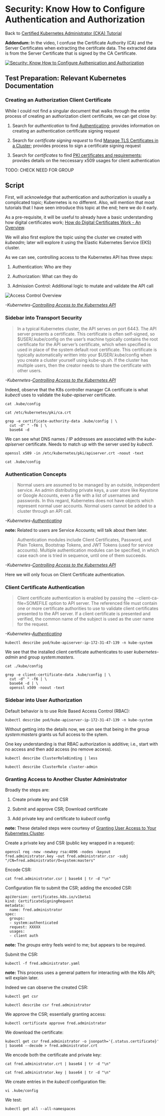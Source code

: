 # Security: Know How to Configure Authentication and Authorization

Back to [Certified Kubernetes Administrator (CKA) Tutorial](https://github.com/larkintuckerllc/k8s-cka-tutorial)

**Addendum:** In the video, I confuse the Certificate Authority (CA) and the Server Certificates when extracting the certifcate data.  The extracted data is from the Server Certificate that is signed by the CA Certificate.

[![Security: Know How to Configure Authenication and Authorization](http://img.youtube.com/vi/ZnkB1bIoOMo/0.jpg)](https://youtu.be/ZnkB1bIoOMo)

## Test Preparation: Relevant Kubernetes Documentation

### Creating an Authorization Client Certificate

While I could not find a singular document that walks through the entire process of creating an authorization client certificate, we can get close by:

1. Search for *authentication* to find [Authenticating](https://kubernetes.io/docs/reference/access-authn-authz/authentication/); provides information on creating an authentication certificate signing request

2. Search for *certificate signing request* to find [Manage TLS Certificates in a Cluster](https://kubernetes.io/docs/tasks/tls/managing-tls-in-a-cluster/); provides process to sign a certificate signing request

3. Search for *certificates* to find [PKI certificates and requirements](https://kubernetes.io/docs/setup/best-practices/certificates/); provides details on the neccessary x509 usages for client authentication

TODO: CHECK NEED FOR GROUP

## Script

First, will acknowledge that authentication and authorization is usually a complicated topic; Kubernetes is no different. Also, will mention that most tutorials that I have seen introduce this topic at the end; here we do it early.

As a pre-requisite, it will be useful to already have a basic understanding how digital certificates work; [How do Digital Certificates Work - An Overview](https://www.jscape.com/blog/an-overview-of-how-digital-certificates-work).

We will also first explore the topic using the cluster we created with *kubeadm*; later will explore it using the Elastic Kubernetes Service (EKS) cluster.

As we can see, controlling access to the Kubernetes API has three steps:

1. Authentication: Who are they

2. Authorization: What can they do

3. Admission Control: Additional logic to mutate and validate the API call

![Access Control Overview](access-control-overview.svg)

*-Kubernetes-[Controlling Access to the Kubernetes API](https://kubernetes.io/docs/reference/access-authn-authz/controlling-access/)*

### Sidebar into Transport Security

> In a typical Kubernetes cluster, the API serves on port 6443. The API server presents a certificate. This certificate is often self-signed, so $USER/.kube/config on the user’s machine typically contains the root certificate for the API server’s certificate, which when specified is used in place of the system default root certificate. This certificate is typically automatically written into your $USER/.kube/config when you create a cluster yourself using kube-up.sh. If the cluster has multiple users, then the creator needs to share the certificate with other users.

*-Kubernetes-[Controlling Access to the Kubernetes API](https://kubernetes.io/docs/reference/access-authn-authz/controlling-access/)*

Indeed, observe that the K8s controller manager CA certificate is what *kubectl* uses to validate the *kube-apiserver* certificate.

```plaintext
cat .kube/config

cat /etc/kubernetes/pki/ca.crt

grep -e certificate-authority-data .kube/config | \
  cut -d" " -f6 | \
  base64 -d
```

We can see what DNS names / IP addresses are associated with the *kube-apiserver* certificate. Needs to match up with the server used by *kubectl*.

```plaintext
openssl x509 -in /etc/kubernetes/pki/apiserver.crt -noout -text

cat .kube/config
```

### Authentication Concepts

> Normal users are assumed to be managed by an outside, independent service. An admin distributing private keys, a user store like Keystone or Google Accounts, even a file with a list of usernames and passwords. In this regard, Kubernetes does not have objects which represent normal user accounts. Normal users cannot be added to a cluster through an API call.

*-Kubernetes-[Authenticating](https://kubernetes.io/docs/reference/access-authn-authz/authentication/)*

**note:** Related to users are Service Accounts; will talk about them later.

> Authentication modules include Client Certificates, Password, and Plain Tokens, Bootstrap Tokens, and JWT Tokens (used for service accounts).
> Multiple authentication modules can be specified, in which case each one is tried in sequence, until one of them succeeds.

*-Kubernetes-[Controlling Access to the Kubernetes API](https://kubernetes.io/docs/reference/access-authn-authz/controlling-access/)*

Here we will only focus on Client Certificate authentication.

### Client Certificate Authentication

> Client certificate authentication is enabled by passing the --client-ca-file=SOMEFILE option to API server. The referenced file must contain one or more certificate authorities to use to validate client certificates presented to the API server. If a client certificate is presented and verified, the common name of the subject is used as the user name for the request.

*-Kubernetes-[Authenticating](https://kubernetes.io/docs/reference/access-authn-authz/authentication/)*

```plaintext
kubectl describe pod/kube-apiserver-ip-172-31-47-139 -n kube-system
```

We see that the installed client certificate authenticates to user *kubernetes-admin* and group *system:masters*.

```plaintext
cat ./kube/config

grep -e client-certificate-data .kube/config | \
  cut -d" " -f6 | \
  base64 -d | \
  openssl x509 -noout -text
```

### Sidebar into User Authorization

Default behavior is to use Role Based Access Control (RBAC):

```plaintext
kubectl describe pod/kube-apiserver-ip-172-31-47-139 -n kube-system
```

Without getting into the details now, we can see that being in the group *system:masters* grants us full access to the sytem.

One key understanding is that RBAC authorization is additive; i.e., start with no access and then add access (no remove access). 

```plaintext
kubectl describe ClusterRoleBinding | less

kubectl describe ClusterRole cluster-admin
```

### Granting Access to Another Cluster Administrator

Broadly the steps are:

1. Create private key and CSR

2. Submit and approve CSR; Download certificate

3. Add private key and certificate to *kubectl* config

**note:** These detailed steps were courtesy of [Granting User Access to Your Kubernetes Cluster](https://www.openlogic.com/blog/granting-user-access-your-kubernetes-cluster).

Create a private key and CSR (public key wrapped in a request):

```plaintext
openssl req -new -newkey rsa:4096 -nodes -keyout fred.administrator.key -out fred.administrator.csr -subj "/CN=fred.administrator/O=system:masters"
```

Encode CSR:

```plaintext
cat fred.administrator.csr | base64 | tr -d "\n"
```

Configuration file to submit the CSR; adding the encoded CSR:

```plaintext
apiVersion: certificates.k8s.io/v1beta1
kind: CertificateSigningRequest
metadata:
  name: fred.administrator
spec:
  groups:
  - system:authenticated
  request: XXXXX
  usages:
  - client auth
```

**note:** The *groups* entry feels weird to me; but appears to be required.

Submit the CSR:

```plaintext
kubectl -f fred.administrator.yaml
```

**note:** This process uses a general pattern for interacting with the K8s API; will explain later.

Indeed we can observe the created CSR:

```plaintext
kubectl get csr

kubectl describe csr fred.administrator
```

We approve the CSR; essentially granting access:

```plaintext
kubectl certificate approve fred.administrator
```

We download the certificate:

```plaintext
kubectl get csr fred.administrator -o jsonpath='{.status.certificate}' | base64 --decode > fred.administrator.crt
```

We encode both the certificate and private key:

```plaintext
cat fred.administrator.crt | base64 | tr -d "\n"

cat fred.administrator.key | base64 | tr -d "\n"
```

We create entries in the *kubectl* configuration file:

```plaintext
vi .kube/config
```

We test:

```plaintext
kubectl get all --all-namespaces
```
